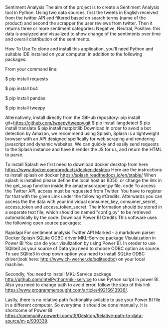 Sentiment Analysis
The aim of the project is to create a Sentiment Analysis tool in Python. Using two data sources, first the tweets in English received from the twitter API and filtered based on search terms (name of the product) and second the scrapper the user reviews from twitter. Then it returns three or more sentiment categories: Negative, Neutral, Positive. this data is analyzed and visualized to show change of the sentiments over time and overall distribution of the sentiments.

How To Use
To clone and install this application, you'll need Python and suitable IDE installed on your computer. in addition to the following packages:

From your command line:

$ pip install requests

$ pip install bs4

$ pip install pandas

$ pip install tweepy

Alternatively, install directly from the GitHub repository: pip install git+https://github.com/tweepy/tweepy.git
$ pip install langdetect
$ pip install translate
$ pip install matplotlib
Download
In order to avoid a bot detection by Amazon, we recommend using Splash, Splash is a lightweight browser with an API designed spcifically for web scraping and rendering javascript and dynamic websites. We can quickly and easily send requests to the Splash instance and have it render the JS for us, and return the HTML to parse.

To install Splash we first need to download docker desktop from here https://www.docker.com/products/docker-desktop
Here are the instructions to install splash on docker https://splash.readthedocs.io/en/stable/
When splash is installed please define the local host as 8050, or change the link in the get_soup function inside the amazonscrapper.py file. code To access the Twitter API, access must be requested from Twitter. You have to register for that with the given Link under the following #Credits. Afterwards you can access the the data with your individual consumer_key, consumer_secret, access_token and access_token_secret. The information should be stored in a separate text file, which should be named "config.py" to be retrieved automatically by the code.
Download Power BI
Credits
This software uses the following open source packages:

Rapidapi For sentiment analysis
Twitter API
Marked - a markdown parser
Docker
Splash
SQLite ODBC driver
MKL-Service package
Visulaization in Power BI
You can do your visulization by using Power BI. In oreder to use SQlite3 as your source of Data you need to choose ODBC option as source. To see SQlite3 in drop down option you need to install SQLite ODBC driver(look here: http://www.ch-werner.de/sqliteodbc) on your local machine.

Secondly, You need to install MKL-Service package http://github.com/IntelPython/mkl-service to use Python script in power BI. Also you need to change path to avoid error. follow the step of this link https://www.programmersought.com/article/49216613936/.

Lastly, there is no relative path fuctionality avilable to use your Power BI file in a different computer. So everytime it should be done manually. It is shortcome of Power BI https://community.powerbi.com/t5/Desktop/Relative-path-to-data-source/m-p/930339.

